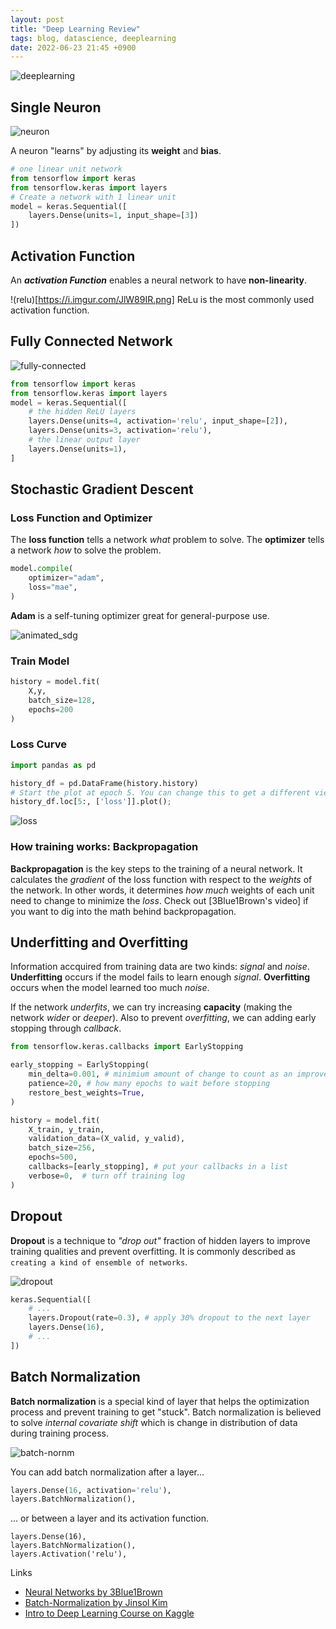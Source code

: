 ```yaml
---
layout: post
title: "Deep Learning Review"
tags: blog, datascience, deeplearning
date: 2022-06-23 21:45 +0900
---
```


![deeplearning](https://i.imgur.com/ZTwsQGu.jpg)

## Single Neuron
![neuron](https://i.imgur.com/1TjA90k.png)

A neuron "learns" by adjusting its **weight** and **bias**.

```python
# one linear unit network
from tensorflow import keras
from tensorflow.keras import layers
# Create a network with 1 linear unit
model = keras.Sequential([
    layers.Dense(units=1, input_shape=[3])
])
```

## Activation Function
An ***activation Function*** enables a neural network to have **non-linearity**.

!(relu)[https://i.imgur.com/JlW89IR.png]
ReLu is the most commonly used activation function.

## Fully Connected Network
![fully-connected](https://i.imgur.com/k1EJ472.png)
```python
from tensorflow import keras
from tensorflow.keras import layers
model = keras.Sequential([
    # the hidden ReLU layers
    layers.Dense(units=4, activation='relu', input_shape=[2]),
    layers.Dense(units=3, activation='relu'),
    # the linear output layer 
    layers.Dense(units=1),
]
```

## Stochastic Gradient Descent
### Loss Function and Optimizer
The **loss function** tells a network *what* problem to solve. The **optimizer** tells a network *how* to solve the problem.
```python
model.compile(
    optimizer="adam",
    loss="mae",
)
```
**Adam** is a self-tuning optimizer great for general-purpose use.

![animated_sdg](https://i.imgur.com/rFI1tIk.gif)

### Train Model
```python
history = model.fit(
    X,y,
    batch_size=128,
    epochs=200
)
```

### Loss Curve
```python
import pandas as pd

history_df = pd.DataFrame(history.history)
# Start the plot at epoch 5. You can change this to get a different view.
history_df.loc[5:, ['loss']].plot();
```
![loss](https://i.imgur.com/RWG8rFm.png)

### How training works: Backpropagation
**Backpropagation** is the key steps to the training of a neural network. It calculates the *gradient* of the loss function with respect to the *weights* of the network. In other words, it determines *how much* weights of each unit need to change to minimize the *loss*. Check out [3Blue1Brown's video] if you want to dig into the math behind backpropagation.


##  Underfitting and Overfitting
Information accquired from training data are two kinds: *signal* and *noise*. **Underfitting** occurs if the model fails to learn enough *signal*. **Overfitting** occurs when the model learned too much *noise*.

If the network *underfits*, we can try increasing **capacity** (making the network *wider* or *deeper*). Also to prevent *overfitting*, we can adding early stopping through *callback*.
```python
from tensorflow.keras.callbacks import EarlyStopping

early_stopping = EarlyStopping(
    min_delta=0.001, # minimium amount of change to count as an improvement
    patience=20, # how many epochs to wait before stopping
    restore_best_weights=True,
)
```
```python
history = model.fit(
    X_train, y_train,
    validation_data=(X_valid, y_valid),
    batch_size=256,
    epochs=500,
    callbacks=[early_stopping], # put your callbacks in a list
    verbose=0,  # turn off training log
)
```

## Dropout
**Dropout** is a technique to *"drop out"* fraction of hidden layers to improve training qualities and prevent overfitting. It is commonly described as `creating a kind of ensemble of networks`.

![dropout](https://i.imgur.com/a86utxY.gif)

```python
keras.Sequential([
    # ...
    layers.Dropout(rate=0.3), # apply 30% dropout to the next layer
    layers.Dense(16),
    # ...
])
```

## Batch Normalization

**Batch normalization** is a special kind of layer that helps the optimization process and prevent training to get "stuck". Batch normalization is believed to solve *internal covariate shift* which is change in distribution of data during training process.

![batch-nornm](https://i.imgur.com/ZlqADvu.jpg)

You can add batch normalization after a layer...
```python
layers.Dense(16, activation='relu'),
layers.BatchNormalization(),
```
... or between a layer and its activation function.
```
layers.Dense(16),
layers.BatchNormalization(),
layers.Activation('relu'),
```

Links
* [Neural Networks by 3Blue1Brown](https://www.youtube.com/playlist?list=PLZHQObOWTQDNU6R1_67000Dx_ZCJB-3pi)
* [Batch-Normalization by Jinsol Kim](https://gaussian37.github.io/dl-concept-batchnorm/)
* [Intro to Deep Learning Course on Kaggle](https://www.kaggle.com/learn/intro-to-deep-learning)



